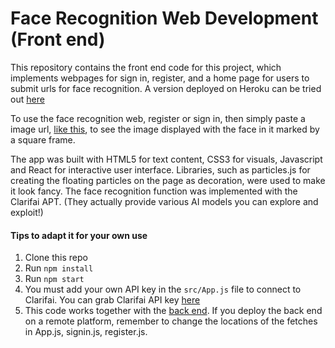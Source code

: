 # Face Recognition Web Development (Front end) 
This repository contains the front end code for this project, which implements webpages for sign in, register, and a home page for users to submit urls for face recognition. A version deployed on Heroku can be tried out [here](https://face-recognition-vd.herokuapp.com/)

To  use the face recognition web, register or sign in, then simply paste a image url, [like this](https://goop-img.com/wp-content/uploads/2020/06/Mask-Group-2.png), to see the image displayed with the face in it marked by a square frame.

The app was built with HTML5 for text content, CSS3 for visuals, Javascript and React for interactive user interface. Libraries, such as particles.js for creating the floating particles on the page as decoration, were used to make it look fancy. The face recognition function was implemented with the Clarifai APT. (They actually provide various AI models you can explore and exploit!)

#### Tips to adapt it for your own use
1. Clone this repo
2. Run `npm install`
3. Run `npm start`
4. You must add your own API key in the `src/App.js` file to connect to Clarifai. You can grab Clarifai API key [here](https://www.clarifai.com/)
5. This code works together with the [back end](https://face-recognition-vd.herokuapp.com/). If you deploy the back end on a remote platform, remember to change the locations of the fetches in App.js, signin.js, register.js.
